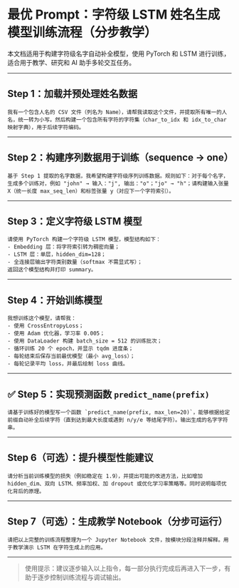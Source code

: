
#  最优 Prompt：字符级 LSTM 姓名生成模型训练流程（分步教学）

本文档适用于构建字符级名字自动补全模型，使用 PyTorch 和 LSTM 进行训练，适合用于教学、研究和 AI 助手多轮交互任务。

---

##  Step 1：加载并预处理姓名数据

```
我有一个包含人名的 CSV 文件（列名为 Name），请帮我读取这个文件，并提取所有唯一的人名，统一转为小写。然后构建一个包含所有字符的字符集（char_to_idx 和 idx_to_char 映射字典），用于后续字符编码。
```

---

##  Step 2：构建序列数据用于训练（sequence → one）

```
基于 Step 1 提取的名字数据，我希望构建字符级序列训练数据。规则如下：对于每个名字，生成多个训练对，例如 "john" → 输入："j", 输出："o"；"jo" → "h"；请构建输入张量 X（统一长度 max_seq_len）和标签张量 y（对应下一个字符索引）。
```

---

##  Step 3：定义字符级 LSTM 模型

```
请使用 PyTorch 构建一个字符级 LSTM 模型，模型结构如下：
- Embedding 层：将字符索引转为稠密向量；
- LSTM 层：单层，hidden_dim=128；
- 全连接层输出字符类别数量（softmax 不需显式写）；
返回这个模型结构并打印 summary。
```

---

##  Step 4：开始训练模型

```
我想训练这个模型，请帮我：
- 使用 CrossEntropyLoss；
- 使用 Adam 优化器，学习率 0.005；
- 使用 DataLoader 构建 batch_size = 512 的训练批次；
- 循环训练 20 个 epoch，并显示 tqdm 进度条；
- 每轮结束后保存当前最优模型（最小 avg_loss）；
- 每轮记录平均 loss，并最后绘制 loss 曲线。
```

---

## ✅ Step 5：实现预测函数 `predict_name(prefix)`

```
请基于训练好的模型写一个函数 `predict_name(prefix, max_len=20)`，能够根据给定前缀自动补全后续字符（直到达到最大长度或遇到 n/y/e 等结尾字符）。输出生成的名字字符串。
```

---

##  Step 6（可选）：提升模型性能建议

```
请分析当前训练模型的损失（例如稳定在 1.9），并提出可能的改进方法，比如增加 hidden_dim、双向 LSTM、频率加权、加 dropout 或优化学习率策略等。同时说明每项优化背后的原理。
```

---

##  Step 7（可选）：生成教学 Notebook（分步可运行）

```
请把以上完整的训练流程整理为一个 Jupyter Notebook 文件，按模块分段注释并解释。用于教学演示 LSTM 在字符生成上的应用。
```

---

>  使用提示：建议逐步输入以上指令，每一部分执行完成后再进入下一步，有助于逐步控制训练流程与调试输出。
